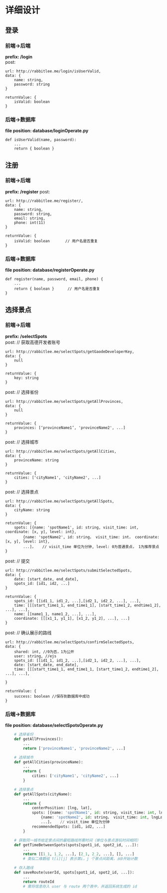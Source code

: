 # 详细设计

## 登录
### 前端->后端
**prefix: /login**  
post:   

    url: http://rabbitlee.me/login/isUserValid,
    data: {
        name: string,
        password: string
    }

    returnValue: {
        isValid: boolean
    }

### 后端->数据库
**file position: database/loginOperate.py**  

    def isUserValid(name, password):
        ...
        return { boolean }


## 注册
### 前端->后端
**prefix: /register**
post:

    url: http://rabbitlee.me/register/,
    data: {
        name: string,
        password: string,
        email: string,
        phone: int(11)
    }

    returnValue: {
        isValid: boolean       // 用户名是否重复
    }

### 后端->数据库
**file position: database/registerOperate.py**

    def register(name, password, email, phone) {
        ...
        return { boolean }      // 用户名是否重复
    }


## 选择景点
### 前端->后端
**prefix: /selectSpots**  
post: //  获取高德开发者账号

    url: http://rabbitlee.me/selectSpots/getGaodeDeveloperKey,
    data: {
        null
    }

    returnValue: {
        key: string
    }

post: // 选择省份

    url: http://rabbitlee.me/selectSpots/getAllProvinces,
    data: {
        null
    }

    returnValue: {
        provinces: [‘provinceName1’, 'provinceName2', ...]
    }

post: // 选择城市

    url: http://rabbitlee.me/selectSpots/getAllCities,
    data: {
        provinceName: string
    }

    returnValue: {
        cities: ['cityName1', 'cityName2', ...]
    }

post: // 选择景点

    url: http://rabbitlee.me/selectSpots/getAllSpots,
    data: {
        cityName: string
    }

    returnValue: {
        spots: [{name: 'spotName1', id: string, visit_time: int, coordinate: [x, y], level: int},
            {name: 'spotName2', id: string， visit_time: int， coordinate: [x, y], level: int},
            ...]，   // visit_time 单位为分钟, level: 0为普通景点， 1为推荐景点
    }

post: // 提交

    url: http://rabbitlee.me/selectSpots/submitSelectedSpots,
    data: {
        date: [start_date, end_date],
        spots_id: [id1, id2, ...]
    }

    returnValue: {
        spots_id: [[id1_1, id1_2, ...],[id2_1, id2_2, ...], ...],
        time: [[[start_time1_1, end_time1_1], [start_time1_2, endtime1_2], ...], ...],
        name: [[name1_1, name1_2, ...], ...],
        coordinate: [[[x1_1, y1_1], [x1_2, y1_2], ...], ...]        
    }

post: // 确认展示的路线

    url: http://rabbitlee.me/selectSpots/confirmSelectedSpots,
    data: {
        shared: int, //0为否，1为公开
        user: string, //ejs
        spots_id: [[id1_1, id1_2, ...],[id2_1, id2_2, ...], ...],
        date: [start_date, end_date],
        time: [[[start_time1_1, end_time1_1, [start_time1_2, endtime1_2], ...], ...],
         
    }

    returnValue: {
        success: boolean //保存到数据库中成功    
    }

### 后端->数据库
**file position: database/selectSpotsOperate.py**
```python
    # 选择省份
    def getAllProvinces():
        ...
        return ['provinceName1', 'provinceName2', ...]

    # 选择城市
    def getAllCities(provinceName):
        ...
        return {
            cities: ['cityName1', 'cityName2', ...]
        }

    # 选择景点
    def getAllSpots(cityName):
        ...
        return {
            centerPosition: [lng, lat],
            spots: [{name: 'spotName1', id: string, visit_time: int, lngLat: [lng, lat]},
                {name: 'spotName2', id: string， visit_time: int, lngLat: [lng, lat]},
                ...]，   // visit_time 单位为分钟
            recommendedSpots: [id1, id2, ...]
        }

    # 获取同一城市给定景点间的最短路线所需时间（单位与景点游玩时间相同）
    def getTimeBetweenSpots(spots[spot1_id, spot2_id, ...]):
        ...
        return [[1_1, 1_2, ...], [2_1, 2_2, ...], [], ...]
        # 类似二维数组 t[i][j] 表示第i，j 个景点间距离，从0开始计数

    # 存入路线
    def saveRoute(userId, spots[spot1_id, spot2_id, ...]):
        ...
        return routeId
        # 需将信息存入 user 与 route 两个表中，并返回系统生成的 id

```
